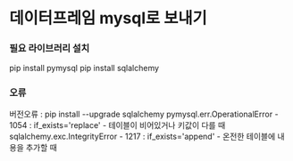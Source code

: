 # 데이터프레임 mysql로 보내기
### 필요 라이브러리 설치
pip install pymysql
pip install sqlalchemy

### 오류
버전오류 : pip install --upgrade sqlalchemy
pymysql.err.OperationalError - 1054 : if_exists='replace' - 테이블이 비어있거나 키값이 다를 때
sqlalchemy.exc.IntegrityError - 1217 : if_exists='append' - 온전한 테이블에 내용을 추가할 때
